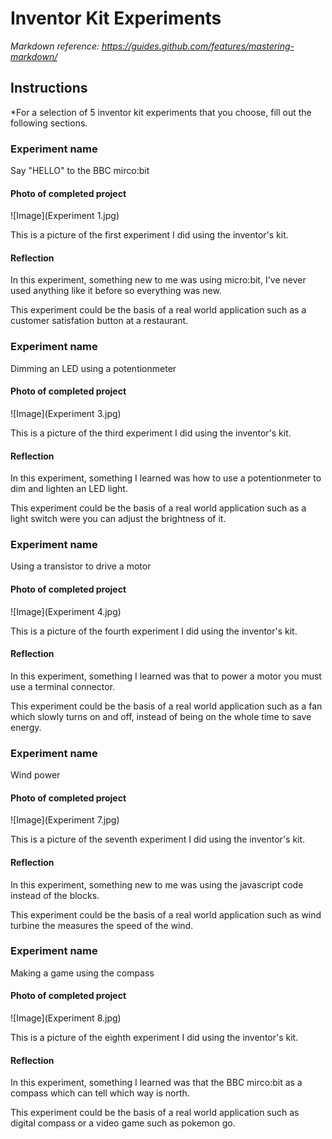 # Inventor Kit Experiments

*Markdown reference: https://guides.github.com/features/mastering-markdown/*

## Instructions ##

*For a selection of 5 inventor kit experiments that you choose, fill out the following sections.

### Experiment name ###

Say "HELLO" to the BBC mirco:bit

#### Photo of completed project ####

![Image](Experiment 1.jpg)

This is a picture of the first experiment I did using the inventor's kit.

#### Reflection ####

In this experiment, something new to me was using micro:bit, I've never used anything like it before so everything was new.

This experiment could be the basis of a real world application such as a customer satisfation button at a restaurant.

### Experiment name ###

Dimming an LED using a potentionmeter 

#### Photo of completed project ####

![Image](Experiment 3.jpg)

This is a picture of the third experiment I did using the inventor's kit.

#### Reflection ####

In this experiment, something I learned was how to use a potentionmeter to dim and lighten an LED light.

This experiment could be the basis of a real world application such as a light switch were you can adjust the brightness of it.

### Experiment name ###

Using a transistor to drive a motor

#### Photo of completed project ####

![Image](Experiment 4.jpg)

This is a picture of the fourth experiment I did using the inventor's kit.

#### Reflection ####

In this experiment, something I learned was that to power a motor you must use a terminal connector.

This experiment could be the basis of a real world application such as a fan which slowly turns on and off, instead of being on the whole time to save energy.

### Experiment name ###

Wind power 

#### Photo of completed project ####

![Image](Experiment 7.jpg)

This is a picture of the seventh experiment I did using the inventor's kit.

#### Reflection ####

In this experiment, something new to me was using the javascript code instead of the blocks.

This experiment could be the basis of a real world application such as wind turbine the measures the speed of the wind.

### Experiment name ###

Making a game using the compass

#### Photo of completed project ####

![Image](Experiment 8.jpg)

This is a picture of the eighth experiment I did using the inventor's kit.

#### Reflection ####

In this experiment, something I learned was that the BBC mirco:bit as a compass which can tell which way is north.

This experiment could be the basis of a real world application such as digital compass or a video game such as pokemon go.

